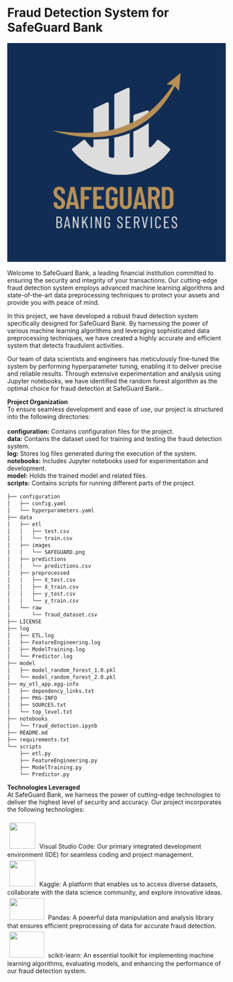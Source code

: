 <h1>Fraud Detection System for SafeGuard Bank</h1>
<img src="data/images/SAFEGUARD.png" alt="SafeGuard Bank Logo" width="530" />
<p>Welcome to SafeGuard Bank, a leading financial institution committed to ensuring the security and integrity of your transactions. Our cutting-edge fraud detection system employs advanced machine learning algorithms and state-of-the-art data preprocessing techniques to protect your assets and provide you with peace of mind.</p>
<p>In this project, we have developed a robust fraud detection system specifically designed for SafeGuard Bank. By harnessing the power of various machine learning algorithms and leveraging sophisticated data preprocessing techniques, we have created a highly accurate and efficient system that detects fraudulent activities.</p>
<p>Our team of data scientists and engineers has meticulously fine-tuned the system by performing hyperparameter tuning, enabling it to deliver precise and reliable results. Through extensive experimentation and analysis using Jupyter notebooks, we have identified the random forest algorithm as the optimal choice for fraud detection at SafeGuard Bank..</p>

<p>
    <strong>Project Organization</strong>
    <br>
    To ensure seamless development and ease of use, our project is structured into the following directories:
    <br>
    <br>
    <strong>configuration:</strong> Contains configuration files for the project.
    <br>
    <strong>data:</strong> Contains the dataset used for training and testing the fraud detection system.
    <br>
    <strong>log:</strong> Stores log files generated during the execution of the system.
    <br>
    <strong>notebooks:</strong> Includes Jupyter notebooks used for experimentation and development.
    <br>
    <strong>model:</strong> Holds the trained model and related files.
    <br>
    <strong>scripts:</strong> Contains scripts for running different parts of the project.
</p>

```
├── configuration
│   ├── config.yaml
│   └── hyperparameters.yaml
├── data
│   ├── etl
│   │   ├── test.csv
│   │   └── train.csv
│   ├── images
│   │   └── SAFEGUARD.png
│   ├── predictions
│   │   └── predictions.csv
│   ├── preprocessed
│   │   ├── X_test.csv
│   │   ├── X_train.csv
│   │   ├── y_test.csv
│   │   └── y_train.csv
│   └── raw
│       └── fraud_dataset.csv
├── LICENSE
├── log
│   ├── ETL.log
│   ├── FeatureEngineering.log
│   ├── ModelTraining.log
│   └── Predictor.log
├── model
│   ├── model_random_forest_1.0.pkl
│   └── model_random_forest_2.0.pkl
├── my_etl_app.egg-info
│   ├── dependency_links.txt
│   ├── PKG-INFO
│   ├── SOURCES.txt
│   └── top_level.txt
├── notebooks
│   └── fraud_detection.ipynb
├── README.md
├── requirements.txt
└── scripts
    ├── etl.py
    ├── FeatureEngineering.py
    ├── ModelTraining.py
    └── Predictor.py
```



<p>
    <strong>Technologies Leveraged</strong>
    <br>
    At SafeGuard Bank, we harness the power of cutting-edge technologies to deliver the highest level of security and accuracy. Our project incorporates the following technologies:
    <br>
    <br>
    <img src="https://cdn.jsdelivr.net/gh/devicons/devicon/icons/vscode/vscode-original.svg" width="60" height="60" vspace="5" hspace="5">
    Visual Studio Code: Our primary integrated development environment (IDE) for seamless coding and project management.
    <br>
    <img src="https://cdn.jsdelivr.net/gh/devicons/devicon/icons/kaggle/kaggle-original-wordmark.svg" width="60" height="60" vspace="5" hspace="5">
    Kaggle: A platform that enables us to access diverse datasets, collaborate with the data science community, and explore innovative ideas.
    <br>
    <img src="https://pandas.pydata.org/static/img/favicon_white.ico" width="80" height="50" vspace="5" hspace="5">
    Pandas: A powerful data manipulation and analysis library that ensures efficient preprocessing of data for accurate fraud detection.
    <br>
    <img src="https://seeklogo.com/images/S/scikit-learn-logo-8766D07E2E-seeklogo.com.png" width="80" height="60" vspace="5" hspace="5">
    scikit-learn: An essential toolkit for implementing machine learning algorithms, evaluating models, and enhancing the performance of our fraud detection system.
</p>


          
          
